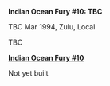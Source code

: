 **Indian Ocean Fury \#10: TBC**

TBC Mar 1994, Zulu, Local

TBC

**<u>Indian Ocean Fury \#10</u>**

Not yet built
